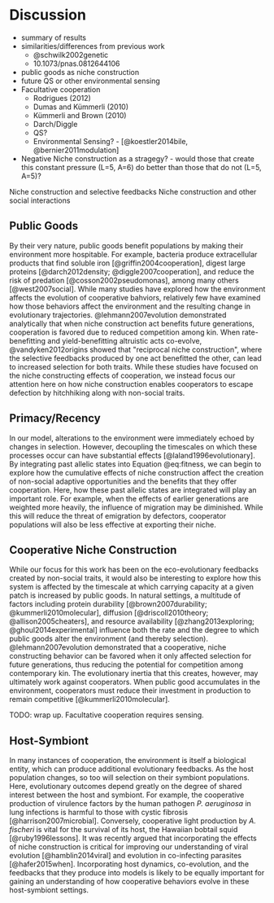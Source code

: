 # Discussion

* summary of results
* similarities/differences from previous work
    * @schwilk2002genetic
    * 10.1073/pnas.0812644106
* public goods as niche construction
* future QS or other environmental sensing
* Facultative cooperation
    * Rodrigues (2012)
    * Dumas and Kümmerli (2010)
    * Kümmerli and Brown (2010)
    * Darch/Diggle
    * QS?
    * Environmental Sensing? - [@koestler2014bile, @bernier2011modulation]
* Negative Niche construction as a stragegy? - would those that create this constant pressure (L=5, A=6) do better than those that do not (L=5, A=5)?

Niche construction and selective feedbacks
Niche construction and other social interactions

## Public Goods

By their very nature, public goods benefit populations by making their environment more hospitable. For example, bacteria produce extracellular products that find soluble iron [@griffin2004cooperation], digest large proteins [@darch2012density; @diggle2007cooperation], and reduce the risk of predation [@cosson2002pseudomonas], among many others [@west2007social]. While many studies have explored how the environment affects the evolution of cooperative bahviors, relatively few have examined how those behaviors affect the environment and the resulting change in evolutionary trajectories. @lehmann2007evolution demonstrated analytically that when niche construction act benefits future generations, cooperation is favored due to reduced competition among kin. When rate-benefitting and yield-benefitting altruistic acts co-evolve, @vandyken2012origins showed that "reciprocal niche construction", where the selective feedbacks produced by one act benefitted the other, can lead to increased selection for both traits. While these studies have focused on the niche constructing effects of cooperation, we instead focus our attention here on how niche construction enables cooperators to escape defection by hitchhiking along with non-social traits.

## Primacy/Recency

In our model, alterations to the environment were immediately echoed by changes in selection. However, decoupling the timescales on which these processes occur can have substantial effects [@laland1996evolutionary]. By integrating past allelic states into Equation @eq:fitness, we can begin to explore how the cumulative effects of niche construction affect the creation of non-social adaptive opportunities and the benefits that they offer cooperation. Here, how these past allelic states are integrated will play an important role. For example, when the effects of earlier generations are weighted more heavily, the influence of migration may be diminished. While this will reduce the threat of emigration by defectors, cooperator populations will also be less effective at exporting their niche.

## Cooperative Niche Construction

While our focus for this work has been on the eco-evolutionary feedbacks created by non-social traits, it would also be interesting to explore how this system is affected by the timescale at which carrying capacity at a given patch is increased by public goods. In natural settings, a multitude of factors including protein durability [@brown2007durability; @kummerli2010molecular], diffusion [@driscoll2010theory; @allison2005cheaters], and resource availability [@zhang2013exploring; @ghoul2014experimental] influence both the rate and the degree to which public goods alter the environment (and thereby selection). @lehmann2007evolution demonstrated that a cooperative, niche constructing behavior can be favored when it only affected selection for future generations, thus reducing the potential for competition among contemporary kin. The evolutionary inertia that this creates, however, may ultimately work against cooperators. When public good accumulates in the environment, cooperators must reduce their investment in production to remain competitive [@kummerli2010molecular].

TODO: wrap up. Facultative cooperation requires sensing.

## Host-Symbiont

In many instances of cooperation, the environment is itself a biological entity, which can produce additional evolutionary feedbacks. As the host population changes, so too will selection on their symbiont populations. Here, evolutionary outcomes depend greatly on the degree of shared interest between the host and symbiont. For example, the cooperative production of virulence factors by the human pathogen *P. aeruginosa* in lung infections is harmful to those with cystic fibrosis [@harrison2007microbial]. Conversely, cooperative light production by *A. fischeri* is vital for the survival of its host, the Hawaiian bobtail squid [@ruby1996lessons]. It was recently argued that incorporating the effects of niche construction is critical for improving our understanding of viral evolution [@hamblin2014viral] and evolution in co-infecting parasites [@hafer2015when]. Incorporating host dynamics, co-evolution, and the feedbacks that they produce into models is likely to be equally important for gaining an understanding of how cooperative behaviors evolve in these host-symbiont settings.

